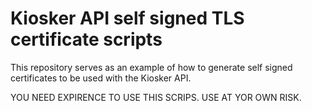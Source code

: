 # Kiosker API self signed TLS certificate scripts
This repository serves as an example of how to generate self signed certificates to be used with the Kiosker API.

YOU NEED EXPIRENCE TO USE THIS SCRIPS. USE AT YOR OWN RISK.

